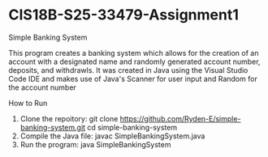 # CIS18B-S25-33479-Assignment1

Simple Banking System

This program creates a banking system which allows for the creation of an account with a designated name and randomly generated account number, deposits, and withdrawls.
It was created in Java using the Visual Studio Code IDE and makes use of Java's Scanner for user input and Random for the account number 

How to Run
1. Clone the repoitory:
   git clone https://github.com/Ryden-E/simple-banking-system.git
   cd simple-banking-system
2. Compile the Java file:
   javac SimpleBankingSystem.java
3. Run the program:
   java SimpleBankingSystem

